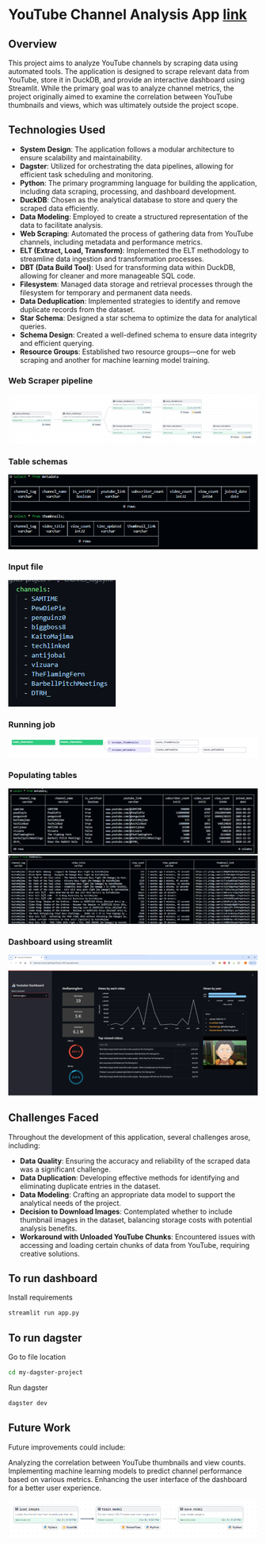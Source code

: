 # YouTube Channel Analysis App [link](https://kolluri-youtube-dashboard.streamlit.app/)
## Overview

This project aims to analyze YouTube channels by scraping data using automated tools. The application is designed to scrape relevant data from YouTube, store it in DuckDB, and provide an interactive dashboard using Streamlit. While the primary goal was to analyze channel metrics, the project originally aimed to examine the correlation between YouTube thumbnails and views, which was ultimately outside the project scope.

## Technologies Used

- **System Design**: The application follows a modular architecture to ensure scalability and maintainability.
- **Dagster**: Utilized for orchestrating the data pipelines, allowing for efficient task scheduling and monitoring.
- **Python**: The primary programming language for building the application, including data scraping, processing, and dashboard development.
- **DuckDB**: Chosen as the analytical database to store and query the scraped data efficiently.
- **Data Modeling**: Employed to create a structured representation of the data to facilitate analysis.
- **Web Scraping**: Automated the process of gathering data from YouTube channels, including metadata and performance metrics.
- **ELT (Extract, Load, Transform)**: Implemented the ELT methodology to streamline data ingestion and transformation processes.
- **DBT (Data Build Tool)**: Used for transforming data within DuckDB, allowing for cleaner and more manageable SQL code.
- **Filesystem**: Managed data storage and retrieval processes through the filesystem for temporary and permanent data needs.
- **Data Deduplication**: Implemented strategies to identify and remove duplicate records from the dataset.
- **Star Schema**: Designed a star schema to optimize the data for analytical queries.
- **Schema Design**: Created a well-defined schema to ensure data integrity and efficient querying.
- **Resource Groups**: Established two resource groups—one for web scraping and another for machine learning model training.

### Web Scraper pipeline
![Web scraping pipeline](images/image-5.png)

### Table schemas
![Table schemas](images/image.png)

### Input file
![Channels.yaml](images/image-1.png)

### Running job
![Web scraping pipeline job run](images/image-2.png)

### Populating tables
![Meta data scraped](images/image-3.png)
![Thumbnails links scraped](images/image-4.png)

### Dashboard using streamlit
![Dashboard](images/image-6.png)


## Challenges Faced

Throughout the development of this application, several challenges arose, including:

- **Data Quality**: Ensuring the accuracy and reliability of the scraped data was a significant challenge.
- **Data Duplication**: Developing effective methods for identifying and eliminating duplicate entries in the dataset.
- **Data Modeling**: Crafting an appropriate data model to support the analytical needs of the project.
- **Decision to Download Images**: Contemplated whether to include thumbnail images in the dataset, balancing storage costs with potential analysis benefits.
- **Workaround with Unloaded YouTube Chunks**: Encountered issues with accessing and loading certain chunks of data from YouTube, requiring creative solutions.


## To run dashboard
Install requirements
```bash
streamlit run app.py
```

## To run dagster
Go to file location
```bash
cd my-dagster-project
```
Run dagster
```bash
dagster dev
```




## Future Work
Future improvements could include:

Analyzing the correlation between YouTube thumbnails and view counts.
Implementing machine learning models to predict channel performance based on various metrics.
Enhancing the user interface of the dashboard for a better user experience.

![Machine learning pipeline](images/image-7.png)
